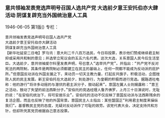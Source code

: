 ### 意共领袖发表竞选声明号召国人选共产党  大选前夕意王安托伯亦大肆活动  阴谋复辟充当外国统治意人工具

1946-06-05
第1版()
专栏：

    意共领袖发表竞选声明号召国人选共产党
    大选前夕意王安托伯亦大肆活动
    阴谋复辟充当外国统治意人工具
    【新华社延安二日电】罗马讯：意大利二千八百万选民，今日将投票，表示他们赞成继续君主制抑或采用共和制的意见；并选举立宪议会的五五六名代表。这次大选，关系意国人民今后生活至巨。大选前夕，意共领袖爱尔科里发表声明，号召意人“选举共产党”。并指出：“共产党不反对宪法的两院制，其条件是两院制必须都建立在民主的基础上，任何一院都不能成为反动派的庇护所。”但意国反动派在外国支援之下，来动员一切天主教力量，打起反共旗子，积极活动，企图挫败人民的民主发展。新王安伯托在大选前夕，到处游行，为皇朝的积极而进行竞选。据路透社电称：他的游行“将许多动摇的与潜伏的君主派分子，鼓动起来”。意国左翼人士则揭露称：“意王之活动，鼓动了失望的前法西斯分子。”安伯托的竞选经理人鲁齐佛罗，上月三十日演说时，无耻的说：“在安伯托统治下，将可安居乐业”。安伯托的活动不仅反映了意国反动派与法西斯残余的复活企图，而且也反映了他的外国背景。意国民主人士指出：某些盟国正“利用君主制度来操纵我们”。基督教民主党的态度，无疑对反动派作了可耻的效劳。该党代表大会，决定支持共和方针，但却所凭其党员根据自己意志投票。
